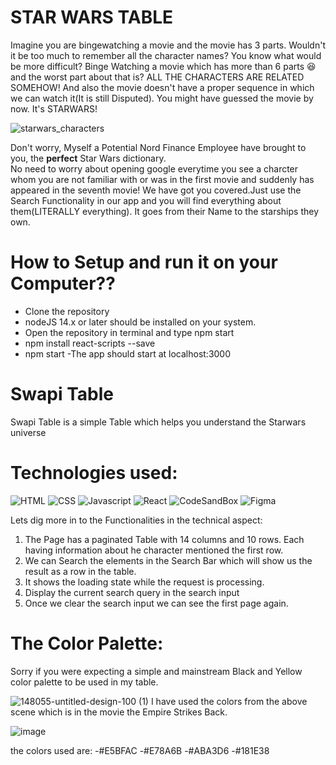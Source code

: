 # STAR WARS TABLE


Imagine you are bingewatching a movie and the movie has 3 parts. Wouldn't it be too much to remember all the character names? You know what would be more difficult? Binge Watching a movie which has more than 6 parts 😆 and the worst part about that is? ALL THE CHARACTERS ARE RELATED SOMEHOW! And also the movie doesn't have a proper sequence in which we can watch it(It is still Disputed). You might have guessed the movie by now. It's STARWARS!

![starwars_characters](https://user-images.githubusercontent.com/31709147/130482308-3746964e-fc25-4f3a-a85b-500833cb52f3.jpg)

Don't worry, Myself a Potential Nord Finance Employee have brought to you, the ****perfect**** Star Wars dictionary. \
No need to worry about opening google everytime you see a charcter whom you are not familiar with or was in the first movie and suddenly has appeared in the seventh movie!
We have got you covered.Just use the Search Functionality in our app and you will find everything about them(LITERALLY everything). It goes from their Name to the starships they own.

# How to Setup and run it on your Computer??

- Clone the repository
- nodeJS 14.x or later should be installed on your system.
- Open the repository in terminal and type npm start
- npm install react-scripts --save
- npm start
-The app should start at localhost:3000

# Swapi Table 

Swapi Table is a simple Table which helps you understand the Starwars universe 

# Technologies used:
![HTML](https://img.shields.io/badge/HTML5-E34F26?style=for-the-badge&logo=html5&logoColor=white)
![CSS](https://img.shields.io/badge/CSS3-1572B6?style=for-the-badge&logo=css3&logoColor=white)
![Javascript](https://img.shields.io/badge/JavaScript-323330?style=for-the-badge&logo=javascript&logoColor=F7DF1E)
![React](https://img.shields.io/badge/React-20232A?style=for-the-badge&logo=react&logoColor=61DAFB)
![CodeSandBox](https://img.shields.io/badge/Codesandbox-000000?style=for-the-badge&logo=CodeSandbox&logoColor=white)
![Figma](https://img.shields.io/badge/Figma-F24E1E?style=for-the-badge&logo=figma&logoColor=white)

Lets dig more in to the Functionalities in the technical aspect:
1. The Page has a paginated Table with 14 columns and 10 rows. Each having information about he character mentioned the first row.
2. We can Search the elements in the Search Bar which will show us the result as a row in the table.  
3. It shows the loading state while the request is processing.
4. Display the current search query in the search input
5. Once we clear the search input we can see the first page again.


# The Color Palette:
Sorry if you were expecting a simple and mainstream Black and Yellow color palette to be used in my table.


![148055-untitled-design-100 (1)](https://user-images.githubusercontent.com/31709147/130485043-f7991d72-d491-410b-9213-92ac10ec355b.jpg)
I have used the colors from the above scene which is in the movie the Empire Strikes Back.

![image](https://user-images.githubusercontent.com/31709147/130495354-21f3e2fe-8481-496d-9b4e-13679f288a07.png)

the colors used are: 
-#E5BFAC
-#E78A6B
-#ABA3D6
-#181E38
